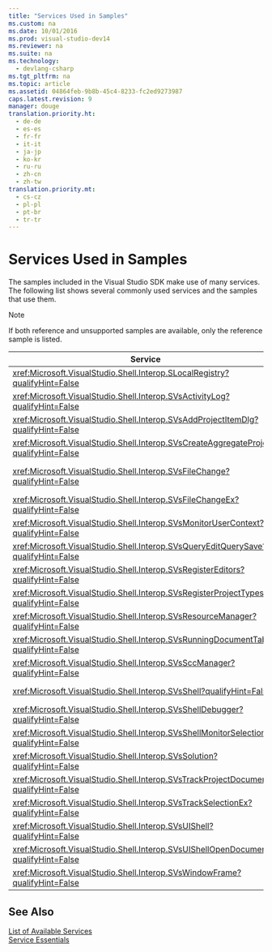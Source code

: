 ```yaml
---
title: "Services Used in Samples"
ms.custom: na
ms.date: 10/01/2016
ms.prod: visual-studio-dev14
ms.reviewer: na
ms.suite: na
ms.technology: 
  - devlang-csharp
ms.tgt_pltfrm: na
ms.topic: article
ms.assetid: 04864feb-9b8b-45c4-8233-fc2ed9273987
caps.latest.revision: 9
manager: douge
translation.priority.ht: 
  - de-de
  - es-es
  - fr-fr
  - it-it
  - ja-jp
  - ko-kr
  - ru-ru
  - zh-cn
  - zh-tw
translation.priority.mt: 
  - cs-cz
  - pl-pl
  - pt-br
  - tr-tr
---
```

# Services Used in Samples
The samples included in the Visual Studio SDK make use of many services. The following list shows several commonly used services and the samples that use them.  
  
> [!NOTE]
>  If both reference and unsupported samples are available, only the reference sample is listed.  
  
|Service|Sample|  
|-------------|------------|  
|<xref:Microsoft.VisualStudio.Shell.Interop.SLocalRegistry?qualifyHint=False>|BscEdit, ProjectSubtype|  
|<xref:Microsoft.VisualStudio.Shell.Interop.SVsActivityLog?qualifyHint=False>|[How to: Use the Activity Log](../Topic/How%20to:%20Use%20the%20Activity%20Log.md)|  
|<xref:Microsoft.VisualStudio.Shell.Interop.SVsAddProjectItemDlg?qualifyHint=False>|BscPrj, FigPkg|  
|<xref:Microsoft.VisualStudio.Shell.Interop.SVsCreateAggregateProject?qualifyHint=False>|BscPrj|  
|<xref:Microsoft.VisualStudio.Shell.Interop.SVsFileChange?qualifyHint=False>|Deprecated. Use <xref:Microsoft.VisualStudio.Shell.Interop.SVsFileChangeEx?qualifyHint=False> instead.|  
|<xref:Microsoft.VisualStudio.Shell.Interop.SVsFileChangeEx?qualifyHint=False>|BscEdit, FigPkg|  
|<xref:Microsoft.VisualStudio.Shell.Interop.SVsMonitorUserContext?qualifyHint=False>|Reference.HelpIntegration sample.|  
|<xref:Microsoft.VisualStudio.Shell.Interop.SVsQueryEditQuerySave?qualifyHint=False>|SingleViewEditor sample.|  
|<xref:Microsoft.VisualStudio.Shell.Interop.SVsRegisterEditors?qualifyHint=False>|SingleViewEditor sample.|  
|<xref:Microsoft.VisualStudio.Shell.Interop.SVsRegisterProjectTypes?qualifyHint=False>|BscPrj, FigPkg|  
|<xref:Microsoft.VisualStudio.Shell.Interop.SVsResourceManager?qualifyHint=False>|Reference.Package, Reference.ToolWindow, and many other samples|  
|<xref:Microsoft.VisualStudio.Shell.Interop.SVsRunningDocumentTable?qualifyHint=False>|SingleViewEditor sample.|  
|<xref:Microsoft.VisualStudio.Shell.Interop.SVsSccManager?qualifyHint=False>|BscPrj, FigPkg|  
|<xref:Microsoft.VisualStudio.Shell.Interop.SVsShell?qualifyHint=False>|Reference.Package, Reference.ToolWindow, and many other samples|  
|<xref:Microsoft.VisualStudio.Shell.Interop.SVsShellDebugger?qualifyHint=False>|BscEdt, BscPrj, FigPkg|  
|<xref:Microsoft.VisualStudio.Shell.Interop.SVsShellMonitorSelection?qualifyHint=False>|BscPrj, FigPkg|  
|<xref:Microsoft.VisualStudio.Shell.Interop.SVsSolution?qualifyHint=False>|BscPrj, FigPkg|  
|<xref:Microsoft.VisualStudio.Shell.Interop.SVsTrackProjectDocuments?qualifyHint=False>|BscPrj, FigPkg|  
|<xref:Microsoft.VisualStudio.Shell.Interop.SVsTrackSelectionEx?qualifyHint=False>|SingleViewEditor, BscPrj, FigPkg|  
|<xref:Microsoft.VisualStudio.Shell.Interop.SVsUIShell?qualifyHint=False>|Reference.ToolWindow, BscEdit, and many other samples|  
|<xref:Microsoft.VisualStudio.Shell.Interop.SVsUIShellOpenDocument?qualifyHint=False>|BscEdit, FigPkg|  
|<xref:Microsoft.VisualStudio.Shell.Interop.SVsWindowFrame?qualifyHint=False>|Reference.ToolWindow|  
  
## See Also  
 [List of Available Services](../Topic/List%20of%20Available%20Services.md)   
 [Service Essentials](../Topic/Service%20Essentials.md)